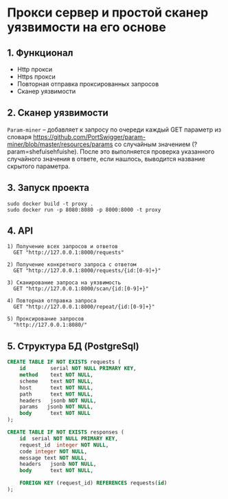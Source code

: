 # Прокси сервер и простой сканер уязвимости на его основе

## 1. Функционал
- Http прокси
- Https прокси
- Повторная отправка проксированных запросов
- Сканер уязвимости

## 2. Сканер уязвимости
`Param-miner` – добавляет к запросу по очереди каждый GET параметр из словаря 
https://github.com/PortSwigger/param-miner/blob/master/resources/params со случайным значением (?param=shefuisehfuishe).
После это выполняется проверка указанного случайного значения в ответе, если нашлось, выводится название скрытого параметра.

## 3. Запуск проекта
```shell
sudo docker build -t proxy .                 
sudo docker run -p 8080:8080 -p 8000:8000 -t proxy
```

## 4. API
```shell
1) Получение всех запросов и ответов
  GET "http://127.0.0.1:8000/requests"

2) Получение конкретного запроса с ответом
  GET "http://127.0.0.1:8000/requests/{id:[0-9]+}"
  
3) Сканирование запроса на уязвимость
  GET "http://127.0.0.1:8000/scan/{id:[0-9]+}"
  
4) Повторная отправка запроса
  GET "http://127.0.0.1:8000/repeat/{id:[0-9]+}"
  
5) Проксирование запросов
  "http://127.0.0.1:8080/"
```

## 5. Структура БД (PostgreSql)
```sql
CREATE TABLE IF NOT EXISTS requests (
    id        serial NOT NULL PRIMARY KEY,
    method    text NOT NULL,
    scheme    text NOT NULL,
    host      text NOT NULL,
    path      text NOT NULL,
    headers   jsonb NOT NULL,
    params   jsonb NOT NULL,
    body      text NOT NULL
);

CREATE TABLE IF NOT EXISTS responses (
    id  serial NOT NULL PRIMARY KEY,
    request_id  integer NOT NULL,
    code integer NOT NULL,
    message text NOT NULL,
    headers   jsonb NOT NULL,
    body      text NOT NULL,

    FOREIGN KEY (request_id) REFERENCES requests(id)
);
```